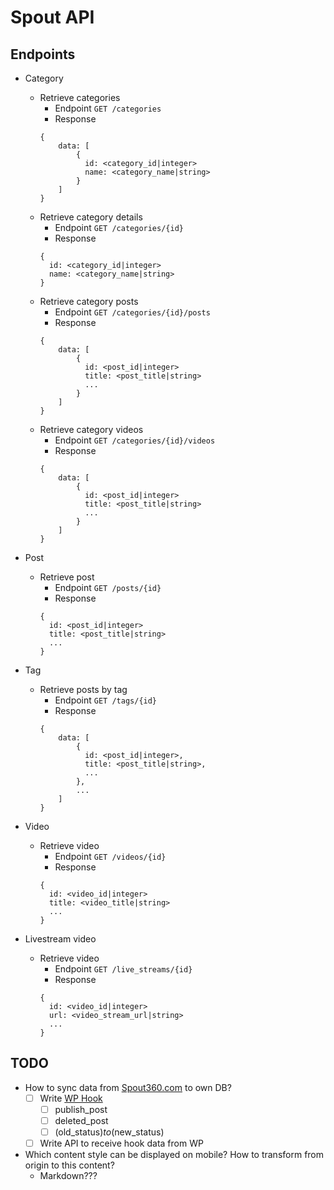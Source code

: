 # Spout API

## Endpoints

  - Category
    - Retrieve categories
      - Endpoint `GET /categories`
      - Response
      ```
      {
          data: [
              {
                id: <category_id|integer>
                name: <category_name|string>
              }
          ]
      }
      ```
    - Retrieve category details
      - Endpoint `GET /categories/{id}`
      - Response
      ```
      {
        id: <category_id|integer>
        name: <category_name|string>
      }
      ```
    - Retrieve category posts
      - Endpoint `GET /categories/{id}/posts`
      - Response
      ```
      {
          data: [
              {
                id: <post_id|integer>
                title: <post_title|string>
                ...
              }
          ]
      }
      ```
    - Retrieve category videos
      - Endpoint `GET /categories/{id}/videos`
      - Response
      ```
      {
          data: [
              {
                id: <post_id|integer>
                title: <post_title|string>
                ...
              }
          ]
      }
      ```

  - Post
    - Retrieve post
      - Endpoint `GET /posts/{id}`
      - Response
      ```
      {
        id: <post_id|integer>
        title: <post_title|string>
        ...
      }
      ```

  - Tag
    - Retrieve posts by tag
      - Endpoint `GET /tags/{id}`
      - Response
      ```
      {
          data: [
              {
                id: <post_id|integer>,
                title: <post_title|string>,
                ...
              },
              ...
          ]
      }
      ```

  - Video
    - Retrieve video
      - Endpoint `GET /videos/{id}`
      - Response
      ```
      {
        id: <video_id|integer>
        title: <video_title|string>
        ...
      }
      ```

  - Livestream video
    - Retrieve video
      - Endpoint `GET /live_streams/{id}`
      - Response
      ```
      {
        id: <video_id|integer>
        url: <video_stream_url|string>
        ...
      }
      ```


## TODO
  - How to sync data from [Spout360.com](https://spout360.com) to own DB?
    - [ ] Write [WP Hook](https://codex.wordpress.org/Plugin_API/Action_Reference)
      - [ ] publish_post
      - [ ] deleted_post
      - [ ] (old_status)_to_(new_status)
    - [ ] Write API to receive hook data from WP
  - Which content style can be displayed on mobile? How to transform from origin to this content?
    - Markdown???

